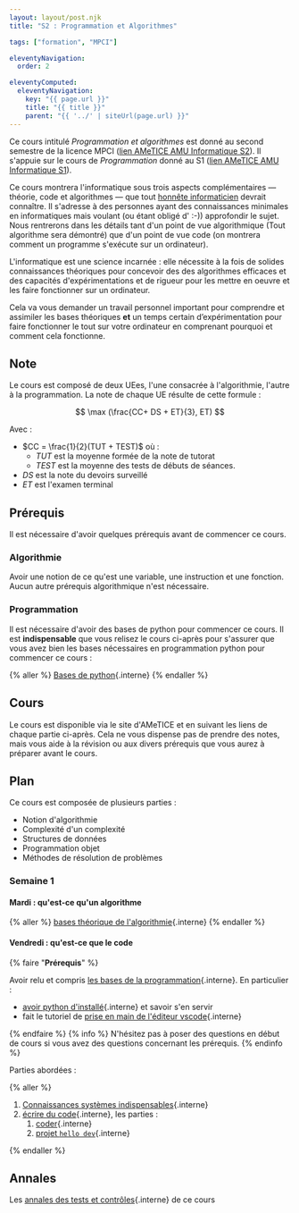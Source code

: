 ```yaml
---
layout: layout/post.njk
title: "S2 : Programmation et Algorithmes"

tags: ["formation", "MPCI"]

eleventyNavigation:
  order: 2

eleventyComputed:
  eleventyNavigation:
    key: "{{ page.url }}"
    title: "{{ title }}"
    parent: "{{ '../' | siteUrl(page.url) }}"
---
```


Ce cours intitulé _Programmation et algorithmes_ est donné au second semestre de la licence MPCI ([lien AMeTICE AMU Informatique S2](https://ametice.univ-amu.fr/course/view.php?id=129120)). Il s'appuie sur le cours de _Programmation_ donné au S1 ([lien AMeTICE AMU Informatique S1](https://ametice.univ-amu.fr/course/view.php?id=125682)).

Ce cours montrera l'informatique sous trois aspects complémentaires — théorie, code et algorithmes — que tout [honnête informaticien](https://fr.wikipedia.org/wiki/Honn%C3%AAte_homme) devrait connaître. Il s'adresse à des personnes ayant des connaissances minimales en informatiques mais voulant (ou étant obligé d' :-)) approfondir le sujet. Nous rentrerons dans les détails tant d'un point de vue algorithmique (Tout algorithme sera démontré) que d'un point de vue code (on montrera comment un programme s'exécute sur un ordinateur).

L'informatique est une science incarnée : elle nécessite à la fois de solides connaissances théoriques pour concevoir des des algorithmes efficaces et des capacités d'expérimentations et de rigueur pour les mettre en oeuvre et les faire fonctionner sur un ordinateur.

Cela va vous demander un travail personnel important pour comprendre et assimiler les bases théoriques **et** un temps certain d’expérimentation pour faire fonctionner le tout sur votre ordinateur en comprenant pourquoi et comment cela fonctionne.

## Note

Le cours est composé de deux UEes, l'une consacrée à l'algorithmie, l'autre à la programmation. La note de chaque UE résulte de cette formule :

$$
\max (\frac{CC+ DS + ET}{3}, ET)
$$

Avec :

- $CC = \frac{1}{2}(TUT + TEST)$ où :
  - $TUT$ est la moyenne formée de la note de tutorat
  - $TEST$ est la moyenne des tests de débuts de séances.
- $DS$ est la note du devoirs surveillé
- $ET$ est l'examen terminal

## Prérequis

Il est nécessaire d'avoir quelques prérequis avant de commencer ce cours.

### Algorithmie

Avoir une notion de ce qu'est une variable, une instruction et une fonction. Aucun autre prérequis algorithmique n'est nécessaire.

### Programmation

Il est nécessaire d'avoir des bases de python pour commencer ce cours. Il est **indispensable** que vous relisez le cours ci-après pour s'assurer que vous avez bien les bases nécessaires en programmation python pour commencer ce cours :

{% aller %}
[Bases de python](/cours/coder-et-développer/bases-programmation/){.interne}
{% endaller %}

## Cours

Le cours est disponible via le site d'AMeTICE et en suivant les liens de chaque partie ci-après. Cela ne vous dispense pas de prendre des notes, mais vous aide à la révision ou aux divers prérequis que vous aurez à préparer avant le cours.

## Plan

Ce cours est composée de plusieurs parties :

- Notion d'algorithmie
- Complexité d'un complexité
- Structures de données
- Programmation objet
- Méthodes de résolution de problèmes

### Semaine 1

#### Mardi : qu'est-ce qu'un algorithme

{% aller %}
[bases théorique de l'algorithmie](/cours/algorithmie/bases-théoriques){.interne}
{% endaller %}

#### Vendredi : qu'est-ce que le code

{% faire "**Prérequis**" %}

Avoir relu et compris [les bases de la programmation](/cours/coder-et-développer/bases-programmation/){.interne}. En particulier :

- [avoir python d'installé](/cours/coder-et-développer/bases-programmation/){.interne} et savoir s'en servir
- fait le tutoriel de [prise en main de l'éditeur vscode](/cours/coder-et-développer/bases-programmation/éditeur-vscode/prise-en-main/){.interne}

{% endfaire %}
{% info %}
N'hésitez pas à poser des questions en début de cours si vous avez des questions concernant les prérequis.
{% endinfo %}

Parties abordées :

{% aller %}

1. [Connaissances systèmes indispensables](/cours/coder-et-développer/connaissances-système-minimales/){.interne}
2. [écrire du code](/cours/coder-et-développer/développement/){.interne}, les parties :
   1. [coder](/cours/coder-et-développer/développement/coder){.interne}
   2. [projet `hello dev`](/cours/coder-et-développer/développement/tutoriel-hello-dev/){.interne}

{% endaller %}

<!--

### Semaine 2

#### Mardi : écrire des algorithmes

{% aller %}
[Écrire des algorithmes](/cours/algorithmie/écrire-algorithmes){.interne}{.interne}
{% endaller %}

#### Vendredi : écrire du code

{% faire "**Prérequis**" %}

Lire [Espace de noms](/cours/coder-et-développer/espace-nommage/){.interne}

{% endfaire %}
{% info %}
[Stockage bas-niveaux des données en mémoire](/cours/coder-et-développer/données-mémoire){.interne}
{% endinfo %}

Programme de la séance :

{% aller %}

1. Fin de [la partie écrire du code](/cours/coder-et-développer/développement/){.interne} : 3. [projet pourcentages](/cours/coder-et-développer/développement/projet-pourcentages/){.interne}
2. [Déboguer ses programmes](/cours/coder-et-développer/debugger/){.interne}
3. Pour aller plus loin : annales test code des années précédentes.

{% endaller %}

On vous remettra également le premier DM à rendre sur AMeTICE au format Markdown.

{% faire %}
[Sujet du DM](./annales/2023-2024/palindromes/){.interne}

Il faudra rendre un dossier contenant :

- un dossier contenant le rendu de la partie algorithmie. Il devra être sous la forme d'un fichier markdown et de sa conversion en html.
- un dossier contenant le rendu de la partie code contenant le projet vscode et les différents programmes.

{% endfaire %}
{% info %}
[Suivre le tutoriel Markdown](/tutoriels/format-markdown/){.interne}
{% endinfo %}

### Semaine 3

#### Mardi : complexité algorithmique

{% faire "**Prérequis**" %}
Reprendre la partie complexité de votre cours de S1. Ce dont nous aurons besoin est rassemblé là :

1. [définition de la complexité](/cours/algorithmie/complexité-calculs/définitions){.interne}
2. [comparaisons asymptotiques](/cours/algorithmie/complexité-calculs/comparaisons-asymptotiques){.interne}
  
{% endfaire  %}

{% info %}
N'hésitez pas à poser des questions en début de cours si vous avez des questions concernant les prérequis.
{% endinfo %}

Parties abordées :

{% aller %}

1. [$\mathcal{O}$ pour l'algorithmie](/cours/algorithmie/complexité-calculs/O-pour-l-algorithmie){.interne}
2. [règles de calculs](/cours/algorithmie/complexité-calculs/règles-de-calcul){.interne}
3. [complexités des structures et des méthodes](/cours/algorithmie/complexité-calculs/méthodes-structures-calcul){.interne}
4. [Complexité d'un problème Algorithmique](/cours/algorithmie/complexité-problème/){.interne}

{% endaller %}

#### Vendredi : étude de l'exponentiation

{% attention %}
Test de 15min en début de cours. Il faudra rendre plusieurs fichiers python (code et tests) sur AMeTICE.
{% endattention %}
{% faire %}
[Sujet du test 1](annales/2023-2024/1_test_sujet_code){.interne}
{% endfaire %}
Parties abordées dans le cours :

{% aller %}

1. [Calculer $x^y$](/cours/algorithmie/projet-exponentiation){.interne}
2. Pour aller plus loin : [Les suites additives](/cours/algorithmie/projet-suite-additive){.interne}

{% endaller %}

### Semaine 4

#### Mardi : complexité en moyenne et tris

{% aller %}

1. [Complexité en moyenne](/cours/algorithmie/complexité-moyenne){.interne}
2. [Problème du tri et algorithmes pour le résoudre](/cours/algorithmie/problème-tris){.interne}
   {% endaller %}

#### Vendredi : projet tris

{% attention %}
Test de 15min en début de cours. Il faudra rendre une feuille de papier avec des choses écrites dessus.
{% endattention %}

{% aller %}
[Projet tri](/cours/algorithmie/problème-tris/implémentation-tris/){.interne}
{% endaller %}

### Semaine 5

{% info %}
Le DM1 est à rendre pour le vendredi 23/02/24 à 23h59
{% endinfo %}

#### Mardi : Révision

Venez avec vos questions d'algorithmie, de complexité et de preuves. On passera la séance à caler les notions du DS et à s'entraîner avec des exercices.

{% aller %}
[Exercices](/cours/algorithmie/projet-classiques){.interne}

{% endaller %}

#### Vendredi : DS1

Au programme tout ce qu'on a vu en algorithmie jusque là. Sur feuille.

{% info %}
De 9h à 12h en amphi CARTAN.
{% endinfo %}

### Semaine 6 : Classes et objets

Début du temps 2 de cette UE, consacré à la programmation objet.

{% aller %}
[Classes et objets](/cours/coder-et-développer/programmation-objet#classes-objets){.interne}
{% endaller %}

On vous donne aussi le sujet du DM à rendre pour le 29 mars.

{% faire %}
[Sujet du DM](/cours/coder-et-développer/programmation-objet/projet-bataille-navale/){.interne}

Il faudra rendre un dossier contenant le projet vscode et les différents programmes.

{% endfaire %}

### Semaine 6.5 (semaine de vacances): Composition et agrégation

**Il y a un prérequis pour la séance d'après les vacances**.

{% faire %}
1. Terminer les deux projets et leurs améliorations :
    - [projet dé](/cours/coder-et-développer/programmation-objet/projet-objets-dés/){.interne}
    - [projet cartes](/cours/coder-et-développer/programmation-objet/projet-objets-cartes/){.interne}
2. Lire et comprendre la partie [Composition et agrégation](/cours/coder-et-développer/programmation-objet/composition-agrégation/){.interne}, le test de début de cours portera dessus.
{% endfaire  %}

### Semaine 7 : projet composition et agrégation

{% attention %}
Test de 15min en début de cours consacré aux **prérequis composition et agrégation**. Il sera à rendre sur feuille.
{% endattention %}

{% aller %}

- [Projet composition d'objets : dés](/cours/coder-et-développer/programmation-objet/projet-composition-dés/){.interne}
- [Projet agrégation : cartes](/cours/coder-et-développer/programmation-objet/projet-agrégation-cartes/){.interne}

{% endaller %}

### Semaine 8

#### Mardi : Héritage

{% aller %}
[Héritage](/cours/coder-et-développer/programmation-objet/héritage/){.interne}
{% endaller %}

#### Vendredi : Projet Héritage

{% aller %}
[Projet Héritage](/cours/coder-et-développer/programmation-objet/projet-héritage/){.interne}
{% endaller %}

### Semaine 9

{% info %}
Le DM1 est à rendre pour le vendredi 29/03/24 à 23h59
{% endinfo %}

#### Mardi : principes de la programmation évènementielle

{% aller %}
[Principes de la programmation évènementielle](/cours/coder-et-développer/programmation-évènementielle/principes/){.interne}
{% endaller %}

#### Vendredi : projet Arkanoid

{% attention %}
Test de 15min en début de cours consacré à **programmation objet**. Il faudra rendre du code python (code et tests) sur AMeTICE.
{% endattention %}

{% aller %}
[Projet Arkanoid](/cours/coder-et-développer/programmation-évènementielle/projet-arkanoid/){.interne}
{% endaller %}

### Semaine 10

#### Mardi : Design patterns

> TBD

#### Vendredi : DS 2

{% aller %}
[Sujet](./annales/2023-2024/ds-2/){.interne}
{% endaller %}

### Semaine 11

#### Mardi : Structures de données Linéaires

{% aller %}
[Listes](/cours/algorithmie/structure-conteneurs/liste){.interne}
{% endaller %}
{% aller %}

1. [fonction de hachage](/cours/algorithmie/structure-conteneurs/fonctions-hash){.interne}
2. [tableau associatif](/cours/algorithmie/structure-conteneurs/tableau-associatif){.interne}
3. [Dictionnaires de python](/cours/coder-et-développer/bases-python/structurer-son-code/conteneurs/ensembles-dictionnaires/){.interne}

{% endaller %}

#### Vendredi : Programmation dynamique

{% aller %}
[Programmation dynamique](/cours/algorithmie/design-algorithmes/programmation-dynamique/){.interne}
{% endaller %}

### Semaine 12

#### Mardi : Algorithmes gloutons

{% aller %}
[Algorithmes gloutons](/cours/algorithmie/design-algorithmes/algorithmes-gloutons/principe/){.interne}
{% endaller %}

#### Vendredi : Exercices

{% aller %}
[Exercices sur les algorithmes gloutons](/cours/algorithmie/design-algorithmes/algorithmes-gloutons/exercices/){.interne}
{% endaller %}

### Semaine 13

#### Mardi : Problème du Sac à dos

{% aller %}
[Étude du problème du sac à dos](/cours/algorithmie/problème-sac-à-dos/étude){.interne}
{% endaller %}

#### Vendredi : Sac à dos, projet

{% aller %}
[Projet sac à dos](/cours/algorithmie/problème-sac-à-dos/projet){.interne}
{% endaller %}

### Semaine 14 : Fichiers texte

> TBD : pour 2024-25, à mettre en premier dans la partie développement. Y ajouter la partie interpréteur.

{% aller %}

1. [Qu'est-ce qu'un fichier](/cours/coder-et-développer/fichiers/structure){.interne}
2. [fichiers texte](/cours/coder-et-développer/fichiers/fichiers-texte){.interne}
3. [Encodage du texte](/cours/coder-et-développer/encodage-unicode/){.interne}
4. [projet fichiers texte](/cours/coder-et-développer/fichiers/projet-texte){.interne}
{% endaller %}

### Semaine 15 : Gestion des données

Dernière semaine de cours. Le début de la séance sera consacrée aux questions et retour sur le cours, puis on terminera la séance sur la suite des fichiers.

{% aller %}

1. [Dossiers et chemins en python](/cours/coder-et-développer/fichiers/dossiers-et-chemins/){.interne}
2. [Stocker ses données dans un fichier texte](/cours/coder-et-développer/fichiers/projet-données/){.interne}
{% endaller %}

 -->

## Annales

Les [annales des tests et contrôles](./annales){.interne} de ce cours
